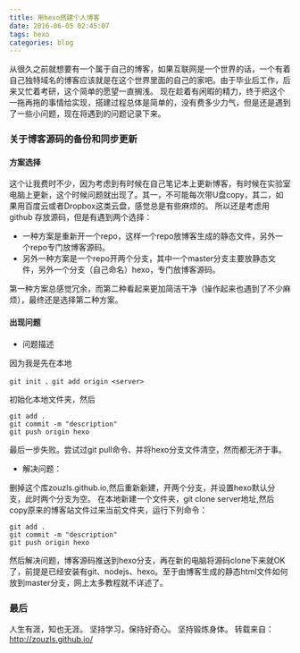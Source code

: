 ```yaml
---
title: 用hexo搭建个人博客
date: 2016-06-05 02:45:07
tags: hexo
categories: blog
---
```

从很久之前就想要有一个属于自己的博客，如果互联网是一个世界的话，一个有着自己独特域名的博客应该就是在这个世界里面的自己的家吧。由于毕业后工作，后来又忙着考研，这个简单的愿望一直搁浅。
现在趁着有闲暇的精力，终于把这个一拖再拖的事情给实现，搭建过程总体是简单的，没有费多少力气，但是还是遇到了一些小问题，现在将遇到的问题记录下来。
<!--more-->
### 关于博客源码的备份和同步更新 ###

#### 方案选择 ####
这个让我费时不少，因为考虑到有时候在自己笔记本上更新博客，有时候在实验室电脑上更新，这个时候问题就出现了。其一，不可能每次带U盘copy，其二，如果用百度云或者Dropbox这类云盘，感觉总是有些麻烦的。
所以还是考虑用github 存放源码，但是有遇到两个选择：

- 一种方案是重新开一个repo，这样一个repo放博客生成的静态文件，另外一个repo专门放博客源码。
- 另外一种方案是一个repo开两个分支，其中一个master分支主要放静态文件，另外一个分支（自己命名）hexo，专门放博客源码。

第一种方案总感觉冗余，而第二种看起来更加简洁干净（操作起来也遇到了不少麻烦），最终还是选择第二种方案。

#### 出现问题 ####

- 问题描述

因为我是先在本地
```
git init 、git add origin <server>
```
初始化本地文件夹，然后
```
git add .
git commit -m "description"
git push origin hexo
```
最后一步失败。尝试过git pull命令、并将hexo分支文件清空，然而都无济于事。

- 解决问题：

删掉这个库zouzls.github.io,然后重新新建，开两个分支，并设置hexo默认分支，此时两个分支为空。
在本地新建一个文件夹，git clone server地址,然后copy原来的博客站文件过来当前文件夹，运行下列命令：

```
git add .
git commit -m "description"
git push origin hexo
```

然后解决问题，博客源码推送到hexo分支，再在新的电脑将源码clone下来就OK了，前提是已经安装有git、nodejs、hexo。至于由博客生成的静态html文件如何放到master分支，网上太多教程就不详述了。

### 最后 ###

人生有涯，知也无涯。
坚持学习，保持好奇心。
坚持锻炼身体。
转载来自：http://zouzls.github.io/
